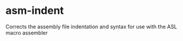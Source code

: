 # asm-indent
Corrects the assembly file indentation and syntax for use with the ASL macro assembler
